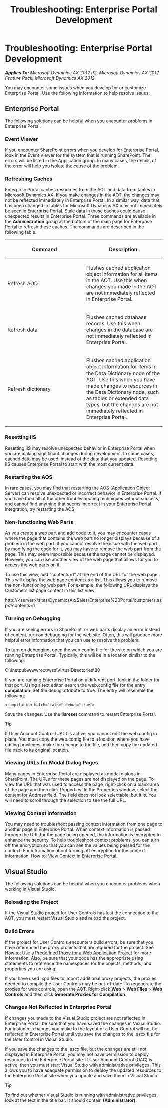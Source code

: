 ﻿---
title: 'Troubleshooting: Enterprise Portal Development'
TOCTitle: 'Troubleshooting: Enterprise Portal Development'
ms:assetid: 56ba5aa3-b41e-4918-8440-61526cafb036
ms:mtpsurl: https://msdn.microsoft.com/en-us/library/Cc554278(v=AX.60)
ms:contentKeyID: 35245345
ms.date: 11/07/2012
mtps_version: v=AX.60
---

# Troubleshooting: Enterprise Portal Development 


_**Applies To:** Microsoft Dynamics AX 2012 R2, Microsoft Dynamics AX 2012 Feature Pack, Microsoft Dynamics AX 2012_

You may encounter some issues when you develop for or customize Enterprise Portal. Use the following information to help resolve issues.

## Enterprise Portal

The following solutions can be helpful when you encounter problems in Enterprise Portal.

### Event Viewer

If you encounter SharePoint errors when you develop for Enterprise Portal, look in the Event Viewer for the system that is running SharePoint. The errors will be listed in the Application group. In many cases, the details of the error will help you isolate the cause of the problem.

### Refreshing Caches

Enterprise Portal caches resources from the AOT and data from tables in Microsoft Dynamics AX. If you make changes in the AOT, the changes may not be reflected immediately in Enterprise Portal. In a similar way, data that has been changed in tables for Microsoft Dynamics AX may not immediately be seen in Enterprise Portal. Stale data in these caches could cause unexpected results in Enterprise Portal. Three commands are available in the **Administration** group at the bottom of the main page for Enterprise Portal to refresh these caches. The commands are described in the following table.

<table>
<colgroup>
<col style="width: 50%" />
<col style="width: 50%" />
</colgroup>
<thead>
<tr class="header">
<th><p>Command</p></th>
<th><p>Description</p></th>
</tr>
</thead>
<tbody>
<tr class="odd">
<td><p>Refresh AOD</p></td>
<td><p>Flushes cached application object information for all items in the AOT. Use this when changes you made in the AOT are not immediately reflected in Enterprise Portal.</p></td>
</tr>
<tr class="even">
<td><p>Refresh data</p></td>
<td><p>Flushes cached database records. Use this when changes in the database are not immediately reflected in Enterprise Portal.</p></td>
</tr>
<tr class="odd">
<td><p>Refresh dictionary</p></td>
<td><p>Flushes cached application object information for items in the Data Dictionary node of the AOT. Use this when you have made changes to resources in the Data Dictionary node, such as tables or extended data types, but the changes are not immediately reflected in Enterprise Portal.</p></td>
</tr>
</tbody>
</table>


### Resetting IIS

Resetting IIS may resolve unexpected behavior in Enterprise Portal when you are making significant changes during development. In some cases, cached data may be used, instead of the data that you updated. Resetting IIS causes Enterprise Portal to start with the most current data.

### Restarting the AOS

In rare cases, you may find that restarting the AOS (Application Object Server) can resolve unexpected or incorrect behavior in Enterprise Portal. If you have tried all of the other troubleshooting techniques without success, and cannot find anything that seems incorrect in your Enterprise Portal integration, try restarting the AOS.

### Non-functioning Web Parts

As you create a web part and add code to it, you may encounter cases where the page that contains the web part no longer displays because of a problem in the web part. If you cannot resolve the issue with the web part by modifying the code for it, you may have to remove the web part from the page. This may seem impossible because the page cannot be displayed. However, you can use another view of the web page that allows for you to access the web parts on it.

To use this view, add "contents=1" at the end of the URL for the web page. This will display the web page content as a list. This allows you to remove the non-functioning web part. For example, the following URL displays the Customers list page content in this list view:

http://\<server\>/sites/DynamicsAx/Sales/Enterprise%20Portal/customers.aspx?contents=1

### Turning on Debugging

If you are seeing errors in SharePoint, or web parts display an error instead of content, turn on debugging for the web site. Often, this will produce more helpful error information that you can use to resolve the problem.

To turn on debugging, open the web.config file for the site on which you are running Enterprise Portal. Typically, this will be in a location similar to the following:

C:\\Inetpub\\wwwroot\\wss\\VirtualDirectories\\80

If you are running Enterprise Portal on a different port, look in the folder for that port. Using a text editor, search the web.config file for the entry **compilation**. Set the debug attribute to true. The entry will resemble the following:

    <compilation batch="false" debug="true">

Save the changes. Use the **iisreset** command to restart Enterprise Portal.


> [!TIP]
> <P>If User Account Control (UAC) is active, you cannot edit the web.config in place. You must copy the web.config file to a location where you have editing privileges, make the change to the file, and then copy the updated file back to its original location.</P>



### Viewing URLs for Modal Dialog Pages

Many pages in Enterprise Portal are displayed as modal dialogs in SharePoint. The URLs for these pages are not displayed on the page. To view the URL that was used to access the page, right-click on a blank area of the page and then click Properties. In the Properties window, select the content for Address field. The field does not look selectable, but it is. You will need to scroll through the selection to see the full URL.

### Viewing Context Information

You may need to troubleshoot passing context information from one page to another page in Enterprise Portal. When context information is passed through the URL for the page being opened, the information is encrypted to enhance the security. To help troubleshoot context problems, you can turn off the encryption so that you can see the values being passed for the context. For information about turning off encryption for the context information, [How to: View Context in Enterprise Portal](how-to-view-context-in-enterprise-portal.md).

## Visual Studio

The following solutions can be helpful when you encounter problems when working in Visual Studio.

### Reloading the Project

If the Visual Studio project for User Controls has lost the connection to the AOT, you must restart Visual Studio and reload the project.

### Build Errors

If the project for User Controls encounters build errors, be sure that you have referenced the proxy projects that are required for the project. See [How to: Use a Predefined Proxy for a Web Application Project](how-to-use-a-predefined-proxy-for-a-web-application-project.md) for more information. Also, be sure that your code has the appropriate using statements to reference the namespaces for the objects, methods, and properties you are using.

If you have used .xpo files to import additional proxy projects, the proxies needed to compile the User Controls may be out-of-date. To regenerate the proxies for web controls, open the AOT. Right-click **Web** \> **Web Files** \> **Web Controls** and then click **Generate Proxies for Compilation**.

### Changes Not Reflected in Enterprise Portal

If changes you made to the Visual Studio project are not reflected in Enterprise Portal, be sure that you have saved the changes in Visual Studio. For instance, changes you make to the layout of a User Control will not be reflected in Enterprise Portal until you save the changes to the .ascx file for the User Control in Visual Studio.

If you save the changes to the .ascx file, but the changes are still not displayed in Enterprise Portal, you may not have permission to deploy resources to the Enterprise Portal site. If User Account Control (UAC) is active, then you must start Visual Studio with administrative privileges. This allows you to have adequate permission to deploy the updated resources to the Enterprise Portal site when you update and save them in Visual Studio.


> [!TIP]
> <P>To find out whether Visual Studio is running with administrative privileges, look at the text in the title bar. It should contain <STRONG>(Administrator)</STRONG>.</P>


